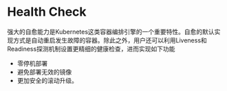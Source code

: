 # Health Check

强大的自愈能力是Kubernetes这类容器编排引擎的一个重要特性。自愈的默认实现方式是自动重启发生故障的容器。除此之外，用户还可以利用Liveness和Readiness探测机制设置更精细的健康检查，进而实现如下功能

- 零停机部署
- 避免部署无效的镜像
- 更加安全的滚动升级。


